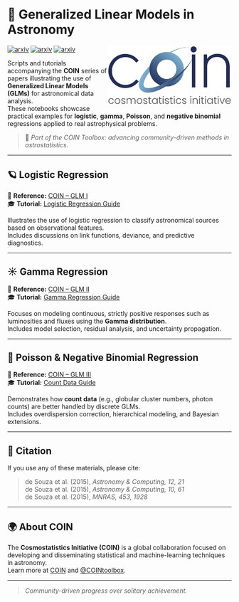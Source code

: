 # 🌌 Generalized Linear Models in Astronomy  
<img align="right" src="https://github.com/COINtoolbox/brand-assets/blob/main/logo/COIN_2024_Logo.svg" width="280">

[![arxiv](http://img.shields.io/badge/arXiv-1503.07736-lightgrey.svg?style=plastic)](http://arxiv.org/abs/1409.7696) 
[![arxiv](http://img.shields.io/badge/arXiv-1503.07736-lightgrey.svg?style=plastic)](http://arxiv.org/abs/1409.7696) 
[![arxiv](http://img.shields.io/badge/arXiv-1503.07736-lightgrey.svg?style=plastic)](http://arxiv.org/abs/1409.7696)

Scripts and tutorials accompanying the **COIN** series of papers illustrating the use of **Generalized Linear Models (GLMs)** for astronomical data analysis.  
These notebooks showcase practical examples for **logistic**, **gamma**, **Poisson**, and **negative binomial** regressions applied to real astrophysical problems.

> 🧠 _Part of the COIN Toolbox: advancing community-driven methods in astrostatistics._

---

## 🪐 Logistic Regression  

📘 **Reference:** [COIN – GLM I](http://adsabs.harvard.edu/abs/2015A%26C....12...21D)  
🎓 **Tutorial:** [Logistic Regression Guide](https://github.com/COINtoolbox/GLM_Tutorial/blob/master/Logit/doc/Logit.md)

Illustrates the use of logistic regression to classify astronomical sources based on observational features.  
Includes discussions on link functions, deviance, and predictive diagnostics.


---

## ☀️ Gamma Regression  

📘 **Reference:** [COIN – GLM II](https://adsabs.harvard.edu/abs/2015A&C....10...61E)  
🎓 **Tutorial:** [Gamma Regression Guide](https://github.com/COINtoolbox/CosmoPhotoz)

Focuses on modeling continuous, strictly positive responses such as luminosities and fluxes using the **Gamma distribution**.  
Includes model selection, residual analysis, and uncertainty propagation.


---

## 🌠 Poisson & Negative Binomial Regression  

📘 **Reference:** [COIN – GLM III](http://adsabs.harvard.edu/abs/2015MNRAS.453.1928D)  
🎓 **Tutorial:** [Count Data Guide](https://github.com/COINtoolbox/GLM_Tutorial/blob/master/Count/doc/Count.md)

Demonstrates how **count data** (e.g., globular cluster numbers, photon counts) are better handled by discrete GLMs.  
Includes overdispersion correction, hierarchical modeling, and Bayesian extensions.


---

## 🧩 Citation  

If you use any of these materials, please cite:

> de Souza et al. (2015), *Astronomy & Computing, 12, 21*  
> de Souza et al. (2015), *Astronomy & Computing, 10, 61*  
> de Souza et al. (2015), *MNRAS, 453, 1928*

---

## 🌍 About COIN  

The **Cosmostatistics Initiative (COIN)** is a global collaboration focused on developing and disseminating statistical and machine-learning techniques in astronomy.  
Learn more at [COIN](https://cosmostatistics-initiative.org) and [@COINtoolbox](https://github.com/COINtoolbox).

---

> _Community-driven progress over solitary achievement._

